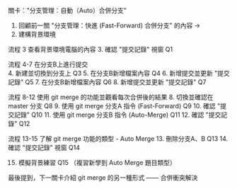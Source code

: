 關卡："分支管理：自動（Auto）合併分支"

1. 回顧前一關 "分支管理：快進 (Fast-Forward) 合併分支" 的內容 ->
2. 建構背景環境

流程 3 查看背景環境電腦的內容
3. 確認 "提交記錄" 視窗     Q1
   

流程 4-7 在分支B上進行提交  
4. 新建並切換到分支上       Q3
5. 在分支B新增檔案內容        Q4
6. 新增提交並更新 "提交記錄"  Q5
7. 在分支B新增檔案內容        Q6
8. 新增提交並更新 "提交記錄"  Q7


流程 8-12 使用 git merge 的功能並觀看每次合併後的結果
8.  切換並確認在 master 分支                 Q8
9.  使用 git merge 分支A 指令 (Fast-Forward) Q9
10. 確認 "提交記錄"                          Q10
11. 使用 git merge 分支B 指令 (Auto-Merge)   Q11
12. 確認 "提交記錄"                          Q12


流程 13-15 了解 git merge 功能的類型 - Auto Merge
13.  刪除分支A、B                        Q13
14.  確認 "提交記錄" 視窗                 Q14

15.   模擬背景練習   Q15
    （複習新學到 Auto Merge 題目類型）

最後提到，下一關卡介紹 git merge 的另一種形式 —— 合併衝突解決
